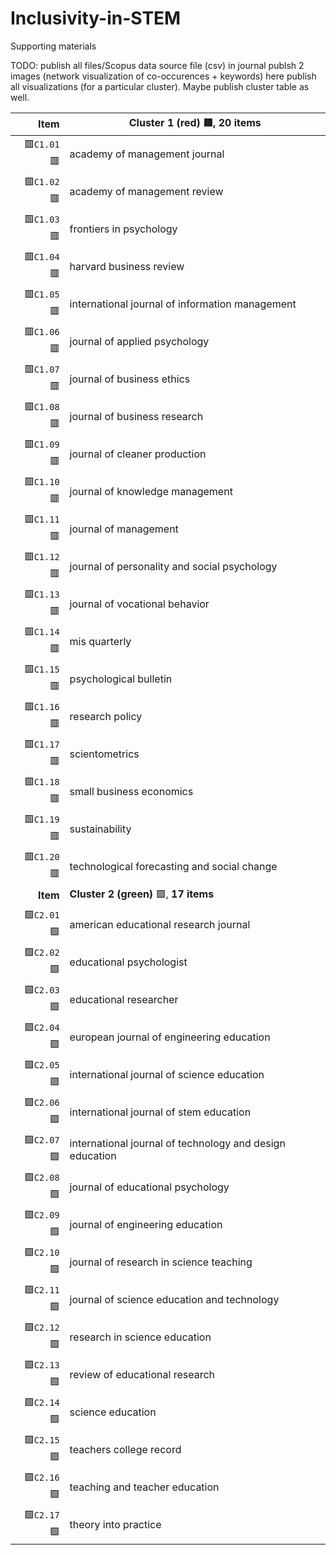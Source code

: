 # Inclusivity-in-STEM
Supporting materials

TODO: 
publish all files/Scopus data source file (csv)
in journal publsh 2 images (network visualization of co-occurences + keywords)
  here publish all visualizations (for a particular cluster). Maybe publish cluster table as well. 

| Item | Cluster 1 (red) 🟥, 20 items |
|   ---: | --- |
| 🟥`C1.01`🟥 | academy of management journal|
| 🟥`C1.02`🟥 | academy of management review |
| 🟥`C1.03`🟥 |frontiers in psychology|
| 🟥`C1.04`🟥|harvard business review|
| 🟥`C1.05`🟥 |international journal of information management|
| 🟥`C1.06`🟥 |journal of applied psychology|
| 🟥`C1.07`🟥 |journal of business ethics|
| 🟥`C1.08`🟥 |journal of business research|
| 🟥`C1.09`🟥 |journal of cleaner production|
| 🟥`C1.10`🟥 |journal of knowledge management|
| 🟥`C1.11`🟥 |journal of management|
| 🟥`C1.12`🟥 |journal of personality and social psychology|
| 🟥`C1.13`🟥 |journal of vocational behavior|
| 🟥`C1.14`🟥 |mis quarterly|
| 🟥`C1.15`🟥 |psychological bulletin|
| 🟥`C1.16`🟥 |research policy|
| 🟥`C1.17`🟥 |scientometrics|
| 🟥`C1.18`🟥 |small business economics|
| 🟥`C1.19`🟥 |sustainability|
| 🟥`C1.20`🟥 |technological forecasting and social change|
| **Item** | **Cluster 2 (green)** 🟩, **17 items** |
| 🟩`C2.01`🟩 |american educational research journal| 
| 🟩`C2.02`🟩 |educational psychologist|
| 🟩`C2.03`🟩|educational researcher|
| 🟩`C2.04`🟩 |european journal of engineering education|
| 🟩`C2.05`🟩|international journal of science education|
| 🟩`C2.06`🟩 |international journal of stem education|
| 🟩`C2.07`🟩 |international journal of technology and design education|
| 🟩`C2.08`🟩 |journal of educational psychology|
| 🟩`C2.09`🟩 |journal of engineering education|
| 🟩`C2.10`🟩 |journal of research in science teaching|
| 🟩`C2.11`🟩 |journal of science education and technology|
| 🟩`C2.12`🟩 |research in science education|
| 🟩`C2.13`🟩 |review of educational research|
| 🟩`C2.14`🟩 |science education|
| 🟩`C2.15`🟩 |teachers college record|
| 🟩`C2.16`🟩 |teaching and teacher education|
| 🟩`C2.17`🟩 |theory into practice|


